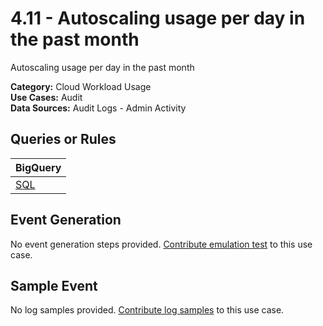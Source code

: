 # 4.11 - Autoscaling usage per day in the past month
Autoscaling usage per day in the past month


**Category:** Cloud Workload Usage
</br>
**Use Cases:** Audit
</br>
**Data Sources:** Audit Logs - Admin Activity
</br>

## Queries or Rules
BigQuery |
--- |
[SQL](../../sql/4_11_autoscaling_usage_frequency_by_day.sql) |

## Event Generation
No event generation steps provided. [Contribute emulation test](../../CONTRIBUTING.md) to this use case.

## Sample Event
No log samples provided. [Contribute log samples](../../CONTRIBUTING.md) to this use case.

